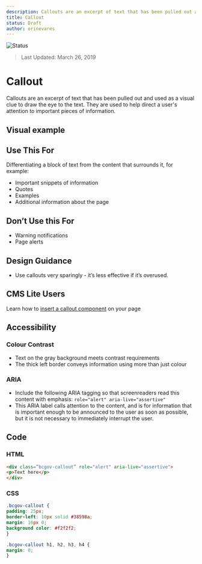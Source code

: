 ```yaml
---
description: Callouts are an excerpt of text that has been pulled out and used as a visual clue to draw the eye to the text.
title: Callout
status: Draft
author: orinevares
---
```


![Status](https://img.shields.io/badge/Recommended-Draft-orange.svg)
> Last Updated: March 26, 2019

# Callout
Callouts are an excerpt of text that has been pulled out and used as a visual clue to draw the eye to the text. They are used to help direct a user's attention to important pieces of information.

## Visual example

<component-preview path="components/callout/sample.html" height="100px" width="800px"> </component-preview>

## Use This For

Differentiating a block of text from the content that surrounds it, for example:
* Important snippets of information
* Quotes
* Examples
* Additional information about the page

## Don’t Use this For
* Warning notifications
* Page alerts

## Design Guidance
* Use callouts very sparingly - it’s less effective if it’s overused.

## CMS Lite Users
Learn how to [insert a callout component](https://www2.gov.bc.ca/gov/content/governments/services-for-government/policies-procedures/web-content-development-guides/cms-lite-manual/ui-guidelines/text-editor/callout-boxes) on your page

## Accessibility

### Colour Contrast
* Text on the gray background meets contrast requirements
* The thick left border conveys information using more than just colour

### ARIA
* Include the following ARIA tagging so that screenreaders read this content with emphasis:
```role="alert" aria-live="assertive"```
* This ARIA label calls attention to the content, and is for information that is important enough to be announced to the user as soon as possible, but it is not necessary to immediately interrupt the user. 

## Code
### HTML

```html
<div class=”bcgov-callout” role="alert" aria-live="assertive">
<p>Text here</p>
</div>
```

### CSS

```css
.bcgov-callout {
padding: 25px;
border-left: 10px solid #38598a;
margin: 16px 0;
background color: #f2f2f2;
}

.bcgov-callout h1, h2, h3, h4 {
margin: 0;
}
```
